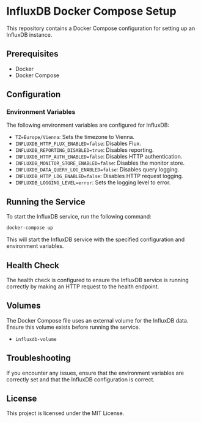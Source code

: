 # InfluxDB Docker Compose Setup

This repository contains a Docker Compose configuration for setting up an InfluxDB instance.

## Prerequisites

- Docker
- Docker Compose

## Configuration

### Environment Variables

The following environment variables are configured for InfluxDB:

- `TZ=Europe/Vienna`: Sets the timezone to Vienna.
- `INFLUXDB_HTTP_FLUX_ENABLED=false`: Disables Flux.
- `INFLUXDB_REPORTING_DISABLED=true`: Disables reporting.
- `INFLUXDB_HTTP_AUTH_ENABLED=false`: Disables HTTP authentication.
- `INFLUXDB_MONITOR_STORE_ENABLED=false`: Disables the monitor store.
- `INFLUXDB_DATA_QUERY_LOG_ENABLED=false`: Disables query logging.
- `INFLUXDB_HTTP_LOG_ENABLED=false`: Disables HTTP request logging.
- `INFLUXDB_LOGGING_LEVEL=error`: Sets the logging level to error.

## Running the Service

To start the InfluxDB service, run the following command:

```sh
docker-compose up
```

This will start the InfluxDB service with the specified configuration and environment variables.

## Health Check

The health check is configured to ensure the InfluxDB service is running correctly by making an HTTP request to the health endpoint.

## Volumes

The Docker Compose file uses an external volume for the InfluxDB data. Ensure this volume exists before running the service.

- `influxdb-volume`

## Troubleshooting

If you encounter any issues, ensure that the environment variables are correctly set and that the InfluxDB configuration is correct.

## License

This project is licensed under the MIT License.
